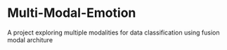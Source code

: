 # Multi-Modal-Emotion
 A project exploring multiple modalities for data classification using fusion modal architure
